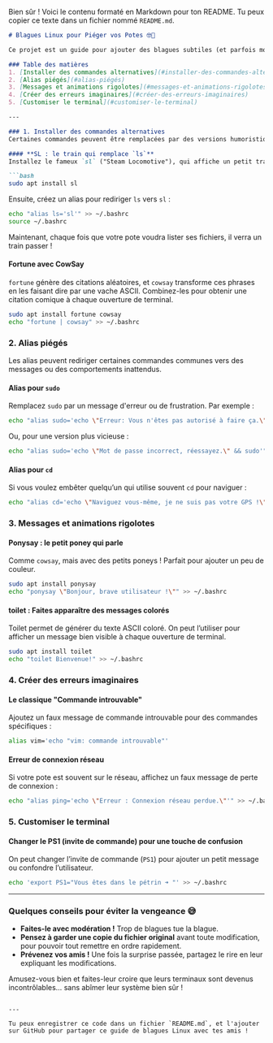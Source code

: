 Bien sûr ! Voici le contenu formaté en Markdown pour ton README. Tu peux copier ce texte dans un fichier nommé `README.md`.

```markdown
# Blagues Linux pour Piéger vos Potes 🤓🐧

Ce projet est un guide pour ajouter des blagues subtiles (et parfois moins subtiles) sur le PC de vos amis sous Linux. Ces astuces sont idéales pour surprendre vos amis, les faire sourire, ou leur faire lever les yeux au ciel (ou tout à la fois). *Disclaimer : Les blagues ne sont drôles que si elles sont réversibles et sans danger !*

### Table des matières
1. [Installer des commandes alternatives](#installer-des-commandes-alternatives)
2. [Alias piégés](#alias-piégés)
3. [Messages et animations rigolotes](#messages-et-animations-rigolotes)
4. [Créer des erreurs imaginaires](#créer-des-erreurs-imaginaires)
5. [Customiser le terminal](#customiser-le-terminal)

---

### 1. Installer des commandes alternatives
Certaines commandes peuvent être remplacées par des versions humoristiques ! Voici quelques exemples pour ajouter des petits dérapages bien placés :

#### **SL : le train qui remplace `ls`**
Installez le fameux `sl` ("Steam Locomotive"), qui affiche un petit train à la place de la commande `ls`.

```bash
sudo apt install sl
```

Ensuite, créez un alias pour rediriger `ls` vers `sl` :
```bash
echo "alias ls='sl'" >> ~/.bashrc
source ~/.bashrc
```
Maintenant, chaque fois que votre pote voudra lister ses fichiers, il verra un train passer !

#### **Fortune avec CowSay**
`fortune` génère des citations aléatoires, et `cowsay` transforme ces phrases en les faisant dire par une vache ASCII. Combinez-les pour obtenir une citation comique à chaque ouverture de terminal.

```bash
sudo apt install fortune cowsay
echo "fortune | cowsay" >> ~/.bashrc
```

### 2. Alias piégés
Les alias peuvent rediriger certaines commandes communes vers des messages ou des comportements inattendus.

#### **Alias pour `sudo`**
Remplacez `sudo` par un message d'erreur ou de frustration. Par exemple :

```bash
echo "alias sudo='echo \"Erreur: Vous n'êtes pas autorisé à faire ça.\"'" >> ~/.bashrc
```

Ou, pour une version plus vicieuse :
```bash
echo "alias sudo='echo \"Mot de passe incorrect, réessayez.\" && sudo'" >> ~/.bashrc
```

#### **Alias pour `cd`**
Si vous voulez embêter quelqu’un qui utilise souvent `cd` pour naviguer :

```bash
echo "alias cd='echo \"Naviguez vous-même, je ne suis pas votre GPS !\"'" >> ~/.bashrc
```

### 3. Messages et animations rigolotes

#### **Ponysay : le petit poney qui parle**
Comme `cowsay`, mais avec des petits poneys ! Parfait pour ajouter un peu de couleur.

```bash
sudo apt install ponysay
echo "ponysay \"Bonjour, brave utilisateur !\"" >> ~/.bashrc
```

#### **toilet : Faites apparaître des messages colorés**
Toilet permet de générer du texte ASCII coloré. On peut l’utiliser pour afficher un message bien visible à chaque ouverture de terminal.

```bash
sudo apt install toilet
echo "toilet Bienvenue!" >> ~/.bashrc
```

### 4. Créer des erreurs imaginaires

#### **Le classique "Commande introuvable"**
Ajoutez un faux message de commande introuvable pour des commandes spécifiques :

```bash
alias vim='echo "vim: commande introuvable"'
```

#### **Erreur de connexion réseau**
Si votre pote est souvent sur le réseau, affichez un faux message de perte de connexion :

```bash
echo "alias ping='echo \"Erreur : Connexion réseau perdue.\"'" >> ~/.bashrc
```

### 5. Customiser le terminal

#### **Changer le PS1 (invite de commande) pour une touche de confusion**
On peut changer l’invite de commande (`PS1`) pour ajouter un petit message ou confondre l’utilisateur.

```bash
echo 'export PS1="Vous êtes dans le pétrin ➜ "' >> ~/.bashrc
```

---

### Quelques conseils pour éviter la vengeance 😅
- **Faites-le avec modération !** Trop de blagues tue la blague.
- **Pensez à garder une copie du fichier original** avant toute modification, pour pouvoir tout remettre en ordre rapidement.
- **Prévenez vos amis !** Une fois la surprise passée, partagez le rire en leur expliquant les modifications.

Amusez-vous bien et faites-leur croire que leurs terminaux sont devenus incontrôlables… sans abîmer leur système bien sûr !
```

---

Tu peux enregistrer ce code dans un fichier `README.md`, et l'ajouter sur GitHub pour partager ce guide de blagues Linux avec tes amis !
